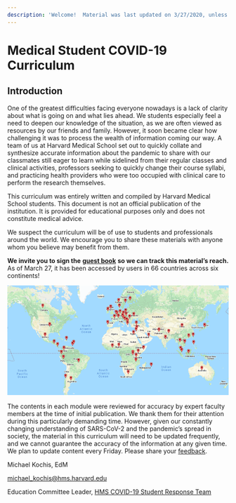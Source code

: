 ```yaml
---
description: 'Welcome!  Material was last updated on 3/27/2020, unless otherwise specified.'
---
```


# Medical Student COVID-19 Curriculum

## Introduction

One of the greatest difficulties facing everyone nowadays is a lack of clarity about what is going on and what lies ahead.  We students especially feel a need to deepen our knowledge of the situation, as we are often viewed as resources by our friends and family.  However, it soon became clear how challenging it was to process the wealth of information coming our way.  A team of us at Harvard Medical School set out to quickly collate and synthesize accurate information about the pandemic to share with our classmates still eager to learn while sidelined from their regular classes and clinical activities, professors seeking to quickly change their course syllabi, and practicing health providers who were too occupied with clinical care to perform the research themselves.

This curriculum was entirely written and compiled by Harvard Medical School students.  This document is not an official publication of the institution.  It is provided for educational purposes only and does not constitute medical advice.

We suspect the curriculum will be of use to students and professionals around the world.  We encourage you to share these materials with anyone whom you believe may benefit from them. 

**We invite you to sign the** [**guest book**](https://docs.google.com/forms/d/e/1FAIpQLSdDgCyBO-l7qsamNhbEPznxhaDetC-dFBd4W5Tu5WC4zBWC6g/viewform) **so we can track this material’s reach.**  As of March 27, it has been accessed by users in 66 countries across six continents!

![Countries represented in guest book, map created on batchgeo.com](.gitbook/assets/image%20%285%29.png)

The contents in each module were reviewed for accuracy by expert faculty members at the time of initial publication.  We thank them for their attention during this particularly demanding time. However, given our constantly changing understanding of SARS-CoV-2 and the pandemic’s spread in society, the material in this curriculum will need to be updated frequently, and we cannot guarantee the accuracy of the information at any given time.  We plan to update content every Friday.  Please share your [feedback](https://docs.google.com/forms/d/e/1FAIpQLSdZGYWkx5AVaYUIxCwvQmI75Vu6jVOHkinhDHr_XbrQq4WMTg/viewform).

Michael Kochis, EdM

[michael\_kochis@hms.harvard.edu](mailto:michael_kochis@hms.harvard.edu)

Education Committee Leader, [HMS COVID-19 Student Response Team](https://covidstudentresponse.org/about/) 

